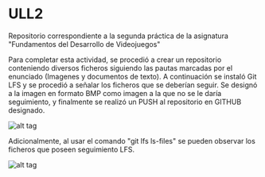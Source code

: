 # ULL2
Repositorio correspondiente a la segunda práctica de la asignatura "Fundamentos del Desarrollo de Videojuegos"

Para completar esta actividad, se procedió a crear un repositorio conteniendo diversos ficheros siguiendo las pautas marcadas por el enunciado (Imagenes y documentos de texto). A continuación se instaló Git LFS y se procedió a señalar los ficheros que se deberían seguir. Se designó a la imagen en formato BMP como imagen a la que no se le daría seguimiento, y finalmente se realizó un PUSH al repositorio en GITHUB designado.

![alt tag](DescriptImagen/Captura.PNG)

Adicionalmente, al usar el comando "git lfs ls-files" se pueden observar los ficheros que poseen seguimiento LFS.

![alt tag](DescriptImagen/Captura2.PNG)
